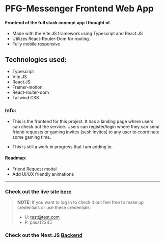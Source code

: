 # PFG-Messenger Frontend Web App

#### Frontend of the full stack concept app I thought of.

- Made with the Vite.JS framework using Typescript and React.JS
- Utilizes React-Router-Dom for routing.
- Fully mobile responsive

## Technologies used:

- Typescript
- Vite.JS
- React.JS
- Framer-motion
- React-router-dom
- Tailwind CSS

### Info:

- This is the frontend for this project. It has a landing page where users can check out the service. Users can register/login where they can send friend requests or gaming invites (sesh invites) to any user to coordinate some gaming time.

- This is still a work in progress that I am adding to.

#### Roadmap:

- Friend Request modal
- Add UI/UX friendly animations
---
### Check out the live site [here](http://my-home-project.us)

> **NOTE:** If you want to log in to check it out feel free to make up credentials or use these credentials:
>
> - U: test@test.com 
> - P: pass12345

### Check out the Nest.JS [Backend](https://github.com/Jang0F377/nest-pfg-backend)
